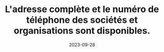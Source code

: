 ---
N: '100'
Rubrique: Identification et contact
title: L'adresse complète et le numéro de téléphone des sociétés et organisations sont disponibles. 
detail: L'adresse complète et le numéro de téléphone des sociétés et organisations sont disponibles depuis toutes les pages du site. 
categories: [" Identification et contact"]
agrege: O4100-E014
opquast: '4 100'
indiceebook: '14'
description: "Règle n° 014"
weight:  014
actif: '1'
layout: rules
date: 2023-09-28
tags: ["", ""]
objectif: ["", ""]
Meo: ""
Controle: ""
Auteur: ""
---